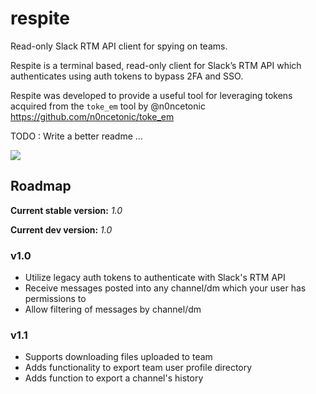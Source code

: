# respite
Read-only Slack RTM API client for spying on teams.

Respite is a terminal based, read-only client for Slack’s RTM API which authenticates using auth tokens to bypass 2FA and SSO.

Respite was developed to provide a useful tool for leveraging tokens acquired from the `toke_em` tool by @n0ncetonic https://github.com/n0ncetonic/toke_em

TODO : Write a better readme ...

![](https://user-images.githubusercontent.com/29786827/54484700-dae76400-4828-11e9-9d53-37111a95ebfe.png)
## Roadmap
**Current stable version:** _1.0_

**Current dev version:** _1.0_

### v1.0
- Utilize legacy auth tokens to authenticate with Slack's RTM API
- Receive messages posted into any channel/dm which your user has permissions to
- Allow filtering of messages by channel/dm

### v1.1
- Supports downloading files uploaded to team
- Adds functionality to export team user profile directory
- Adds function to export a channel's history
